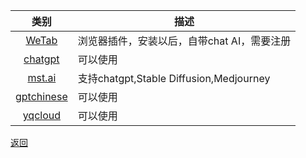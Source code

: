 | 类别   | 描述                                                                                |
|:----:|-----------------------------------------------------------------------------------|
| [WeTab](https://www.wetab.link/) | 浏览器插件，安装以后，自带chat AI，需要注册 |
|[chatgpt](https://chatgptmirror.com/)|可以使用|
|[mst.ai](https://mst.ai/)|支持chatgpt,Stable Diffusion,Medjourney|
|[gptchinese](https://beifen.gptchinese.org/)|可以使用|
|[yqcloud](https://chat9.yqcloud.top/)|可以使用|

[返回](README.md)